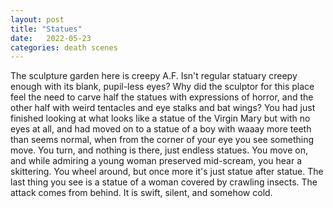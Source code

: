 ```yaml
---
layout: post
title: "Statues"
date:   2022-05-23
categories: death scenes
---
```

The sculpture garden here is creepy A.F. Isn't regular statuary creepy enough with its blank, pupil-less eyes? Why did the sculptor for this place feel the need to carve half the statues with expressions of horror, and the other half with weird tentacles and eye stalks and bat wings? You had just finished looking at what looks like a statue of the Virgin Mary but with no eyes at all, and had moved on to a statue of a boy with waaay more teeth than seems normal, when from the corner of your eye you see something move. You turn, and nothing is there, just endless statues. You move on, and while admiring a young woman preserved mid-scream, you hear a skittering. You wheel around, but once more it's just statue after statue. The last thing you see is a statue of a woman covered by crawling insects. The attack comes from behind. It is swift, silent, and somehow cold.
